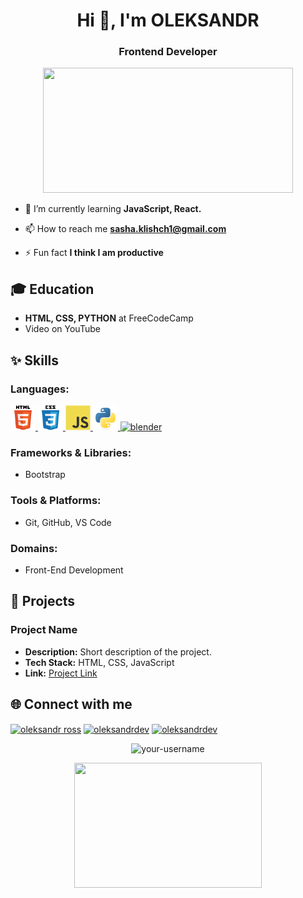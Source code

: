 <h1 align="center">Hi 👋, I'm OLEKSANDR</h1>
<h3 align="center">Frontend Developer</h3>

<p align="center">
  <img src="https://media.giphy.com/media/qgQUggAC3Pfv687qPC/giphy.gif" width="400" height="200"/>
</p>

- 🌱 I’m currently learning **JavaScript, React.**

- 📫 How to reach me **[sasha.klishch1@gmail.com](mailto:sasha.klishch1@gmail.com)**

- ⚡ Fun fact **I think I am productive**

## 🎓 Education
- **HTML, CSS, PYTHON** at FreeCodeCamp
- Video on YouTube

## ✨ Skills

### **Languages:**
<p align="left"> 
  <a href="https://www.w3.org/html/" target="_blank" rel="noreferrer"> 
    <img src="https://raw.githubusercontent.com/devicons/devicon/master/icons/html5/html5-original-wordmark.svg" alt="html5" width="40" height="40"/> 
  </a> 
  <a href="https://www.w3schools.com/css/" target="_blank" rel="noreferrer"> 
    <img src="https://raw.githubusercontent.com/devicons/devicon/master/icons/css3/css3-original-wordmark.svg" alt="css3" width="40" height="40"/> 
  </a> 
  <a href="https://developer.mozilla.org/en-US/docs/Web/JavaScript" target="_blank" rel="noreferrer"> 
    <img src="https://raw.githubusercontent.com/devicons/devicon/master/icons/javascript/javascript-original.svg" alt="javascript" width="40" height="40"/> 
  </a> 
  <a href="https://www.python.org" target="_blank" rel="noreferrer"> 
    <img src="https://raw.githubusercontent.com/devicons/devicon/master/icons/python/python-original.svg" alt="python" width="40" height="40"/> 
  </a>
  <a href="https://www.blender.org/" target="_blank" rel="noreferrer"> 
    <img src="https://download.blender.org/branding/community/blender_community_badge_white.svg" alt="blender" width="40" height="40"/> 
  </a> 
</p>

### **Frameworks & Libraries:** 
- Bootstrap

### **Tools & Platforms:** 
- Git, GitHub, VS Code

### **Domains:** 
- Front-End Development

## 🚀 Projects

<!-- Example project (you can add your projects similarly) -->
### **Project Name**
- **Description:** Short description of the project.
- **Tech Stack:** HTML, CSS, JavaScript
- **Link:** [Project Link](https://github.com/your-username/project-name)

## 🌐 Connect with me

<p align="left">
  <a href="https://www.facebook.com/profile.php?id=61553899672822" target="_blank"><img align="center" src="https://raw.githubusercontent.com/rahuldkjain/github-profile-readme-generator/master/src/images/icons/Social/facebook.svg" alt="oleksandr ross" height="30" width="40" /></a>
  <a href="https://www.instagram.com/oleksandrdev" target="_blank"><img align="center" src="https://raw.githubusercontent.com/rahuldkjain/github-profile-readme-generator/master/src/images/icons/Social/instagram.svg" alt="oleksandrdev" height="30" width="40" /></a>
  <a href="https://youtube.com/@codeforall-404?si=p-k_lqNHph5qND8S" target="_blank"><img align="center" src="https://raw.githubusercontent.com/rahuldkjain/github-profile-readme-generator/master/src/images/icons/Social/youtube.svg" alt="oleksandrdev" height="30" width="40" /></a>
</p>

<p align="center">
  <img src="https://komarev.com/ghpvc/?username=your-username&label=Profile%20views&color=0e75b6&style=flat" alt="your-username" /> 
</p>

<p align="center">
  <img src="https://media.giphy.com/media/jTNG3RF6EwbkpD4LZx/giphy.gif" width="300" height="200"/>
</p>
